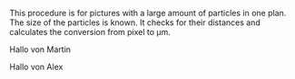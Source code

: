 This procedure is for pictures with a large amount of particles in one plan. The size of the particles is known. It checks for their distances and calculates the conversion from pixel to µm.

Hallo von Martin

Hallo von Alex
